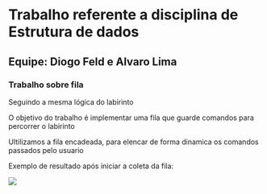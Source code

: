 <h1>
    Trabalho referente a disciplina de Estrutura de dados
</h1>

<h2>Equipe: Diogo Feld e Alvaro  Lima</h2>

<h3>Trabalho sobre fila</h3>
<p>Seguindo a mesma lógica do labirinto</p>

<p>O objetivo do trabalho é implementar uma fila que guarde comandos para percorrer o labirinto</p>
<p>Ultilizamos a fila encadeada, para elencar de forma dinamica os comandos passados pelo usuario</p>

<p>
    Exemplo de resultado após iniciar a coleta da fila:
</p>

<div>
    <img src="https://github.com/DiogoFeld/LabirintoFila/tree/main/image/CapturarCodigo.PNG style="max-width: 100%;"> 
</div>
